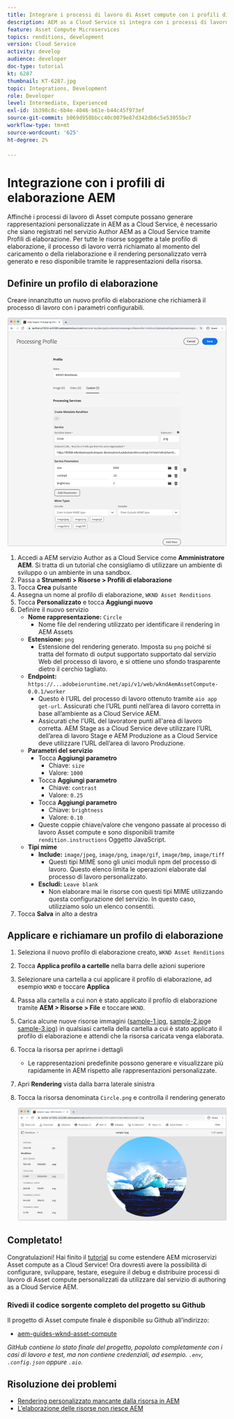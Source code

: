 ```yaml
---
title: Integrare i processi di lavoro di Asset compute con i profili di elaborazione AEM
description: AEM as a Cloud Service si integra con i processi di lavoro di Asset compute distribuiti in Adobe I/O Runtime tramite i profili di elaborazione AEM Assets. I profili di elaborazione sono configurati nel servizio Author per elaborare risorse specifiche utilizzando processi di lavoro personalizzati e archiviare i file generati dai processi di lavoro come rappresentazioni delle risorse.
feature: Asset Compute Microservices
topics: renditions, development
version: Cloud Service
activity: develop
audience: developer
doc-type: tutorial
kt: 6287
thumbnail: KT-6287.jpg
topic: Integrations, Development
role: Developer
level: Intermediate, Experienced
exl-id: 1b398c8c-6b4e-4046-b61e-b44c45f973ef
source-git-commit: b069d958bbcc40c0079e87d342db6c5e53055bc7
workflow-type: tm+mt
source-wordcount: '625'
ht-degree: 2%

---
```


# Integrazione con i profili di elaborazione AEM

Affinché i processi di lavoro di Asset compute possano generare rappresentazioni personalizzate in AEM as a Cloud Service, è necessario che siano registrati nel servizio Author AEM as a Cloud Service tramite Profili di elaborazione. Per tutte le risorse soggette a tale profilo di elaborazione, il processo di lavoro verrà richiamato al momento del caricamento o della rielaborazione e il rendering personalizzato verrà generato e reso disponibile tramite le rappresentazioni della risorsa.

## Definire un profilo di elaborazione

Creare innanzitutto un nuovo profilo di elaborazione che richiamerà il processo di lavoro con i parametri configurabili.

![Profilo di elaborazione](./assets/processing-profiles/new-processing-profile.png)

1. Accedi a AEM servizio Author as a Cloud Service come __Amministratore AEM__. Si tratta di un tutorial che consigliamo di utilizzare un ambiente di sviluppo o un ambiente in una sandbox.
1. Passa a __Strumenti > Risorse > Profili di elaborazione__
1. Tocca __Crea__ pulsante
1. Assegna un nome al profilo di elaborazione, `WKND Asset Renditions`
1. Tocca __Personalizzato__ e tocca __Aggiungi nuovo__
1. Definire il nuovo servizio
   + __Nome rappresentazione:__ `Circle`
      + Nome file del rendering utilizzato per identificare il rendering in AEM Assets
   + __Estensione:__ `png`
      + Estensione del rendering generato. Imposta su `png` poiché si tratta del formato di output supportato supportato dal servizio Web del processo di lavoro, e si ottiene uno sfondo trasparente dietro il cerchio tagliato.
   + __Endpoint:__ `https://...adobeioruntime.net/api/v1/web/wkndAemAssetCompute-0.0.1/worker`
      + Questo è l’URL del processo di lavoro ottenuto tramite `aio app get-url`. Assicurati che l’URL punti nell’area di lavoro corretta in base all’ambiente as a Cloud Service AEM.
      + Assicurati che l&#39;URL del lavoratore punti all&#39;area di lavoro corretta. AEM Stage as a Cloud Service deve utilizzare l’URL dell’area di lavoro Stage e AEM Produzione as a Cloud Service deve utilizzare l’URL dell’area di lavoro Produzione.
   + __Parametri del servizio__
      + Tocca __Aggiungi parametro__
         + Chiave: `size`
         + Valore: `1000`
      + Tocca __Aggiungi parametro__
         + Chiave: `contrast`
         + Valore: `0.25`
      + Tocca __Aggiungi parametro__
         + Chiave: `brightness`
         + Valore: `0.10`
      + Queste coppie chiave/valore che vengono passate al processo di lavoro Asset compute e sono disponibili tramite `rendition.instructions` Oggetto JavaScript.
   + __Tipi mime__
      + __Include:__ `image/jpeg`, `image/png`, `image/gif`, `image/bmp`, `image/tiff`
         + Questi tipi MIME sono gli unici moduli npm del processo di lavoro. Questo elenco limita le operazioni elaborate dal processo di lavoro personalizzato.
      + __Escludi:__ `Leave blank`
         + Non elaborare mai le risorse con questi tipi MIME utilizzando questa configurazione del servizio. In questo caso, utilizziamo solo un elenco consentiti.
1. Tocca __Salva__ in alto a destra

## Applicare e richiamare un profilo di elaborazione

1. Seleziona il nuovo profilo di elaborazione creato, `WKND Asset Renditions`
1. Tocca __Applica profilo a cartelle__ nella barra delle azioni superiore
1. Selezionare una cartella a cui applicare il profilo di elaborazione, ad esempio `WKND` e toccare __Applica__
1. Passa alla cartella a cui non è stato applicato il profilo di elaborazione tramite __AEM > Risorse > File__ e toccare `WKND`.
1. Carica alcune nuove risorse immagini ([sample-1.jpg](../assets/samples/sample-1.jpg), [sample-2.jpg](../assets/samples/sample-2.jpg)e [sample-3.jpg](../assets/samples/sample-3.jpg)) in qualsiasi cartella della cartella a cui è stato applicato il profilo di elaborazione e attendi che la risorsa caricata venga elaborata.
1. Tocca la risorsa per aprirne i dettagli
   + Le rappresentazioni predefinite possono generare e visualizzare più rapidamente in AEM rispetto alle rappresentazioni personalizzate.
1. Apri __Rendering__ vista dalla barra laterale sinistra
1. Tocca la risorsa denominata `Circle.png` e controlla il rendering generato

   ![Rendering generato](./assets/processing-profiles/rendition.png)

## Completato!

Congratulazioni! Hai finito il [tutorial](../overview.md) su come estendere AEM microservizi Asset compute as a Cloud Service! Ora dovresti avere la possibilità di configurare, sviluppare, testare, eseguire il debug e distribuire processi di lavoro di Asset compute personalizzati da utilizzare dal servizio di authoring as a Cloud Service AEM.

### Rivedi il codice sorgente completo del progetto su Github

Il progetto di Asset compute finale è disponibile su Github all’indirizzo:

+ [aem-guides-wknd-asset-compute](https://github.com/adobe/aem-guides-wknd-asset-compute)

_GitHub contiene lo stato finale del progetto, popolato completamente con i casi di lavoro e test, ma non contiene credenziali, ad esempio. `.env`, `.config.json` oppure `.aio`._

## Risoluzione dei problemi

+ [Rendering personalizzato mancante dalla risorsa in AEM](../troubleshooting.md#custom-rendition-missing-from-asset)
+ [L’elaborazione delle risorse non riesce AEM](../troubleshooting.md#asset-processing-fails)
